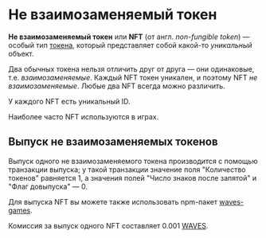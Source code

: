 # Не взаимозаменяемый токен

**Не взаимозаменяемый токен** или **NFT** (от англ. _non-fungible token_) — особый тип [токена](/blockchain/token.md), который представляет собой какой-то _уникальный_ объект.

Два обычных токена нельзя отличить друг от друга — они одинаковые, т.е. _взаимозаменяемые_. Каждый NFT токен уникален, и поэтому NFT _не взаимозаменяемые_. Любые два NFT всегда можно различить.

У каждого NFT есть уникальный ID.

Наиболее часто NFT используются в играх.

## Выпуск не взаимозаменяемых токенов

Выпуск одного не взаимозаменяемого токена производится с помощью транзакции выпуска; у такой транзакции значение поля "Количество токенов" равняется 1, а значения полей "Число знаков после запятой" и "Флаг довыпуска" — 0.

Для выпуска NFT вы можете также использовать npm-пакет [waves-games](https://www.npmjs.com/package/@waves/waves-games).

Комиссия за выпуск одного NFT составляет 0.001 [WAVES](/blockchain/token/waves.md).
